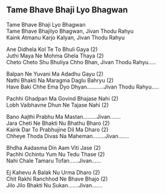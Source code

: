 ## Tame Bhave Bhaji Lyo Bhagwan

Tame Bhave Bhaji Lyo Bhagwan  
Tame Bhave Bhajilyo Bhagwan, Jivan Thodu Rahyu  
Kaink Atmanu Karjo Kalyan, Jivan Thodu Rahyu

Ane Didhela Kol Te To Bhuli Gaya (2)  
Juthi Maya Ne Mohma Ghela Thaya (2)  
Cheto Cheto Shu Bhuliya Chho Bhan, Jivan Thodu Rahyu…..

Balpan Ne Yuvani Ma Adadhu Gayu (2)  
Nathi Bhakti Na Maragma Daglu Bahryu (2)  
Have Baki Chhe Ema Dyo Dhyan………..Jivan Thodu Rahyu…..

Pachhi Ghadpan Ma Govind Bhajase Nahi (2)  
Lobh Vaibhavne Dhun Ne Tajase Nahi (2)

Bano Aajthi Prabhu Ma Mastan………Jivan…….  
Jara Cheti Ne Bhakti Nu Bhathu Bharo (2)  
Kaink Dar To Prabhujine Dil Ma Dharo (2)  
Chheye Thoda Divas Na Maheman……..Jivan…….

Bhdha Aadasma Din Aam Viti Jase (2)  
Pachhi Ochintu Yum Nu Tedu Thase (2)  
Nahi Chale Tamaru Tofan……Jivan……

Ej Kahevu A Balak Nu Urma Dharo (2)  
Chit Rakhi Ranchhod Ne Bhave Bhajo (2)  
Jilo Jilo Bhakti Nu Sukan…….Jivan…….

